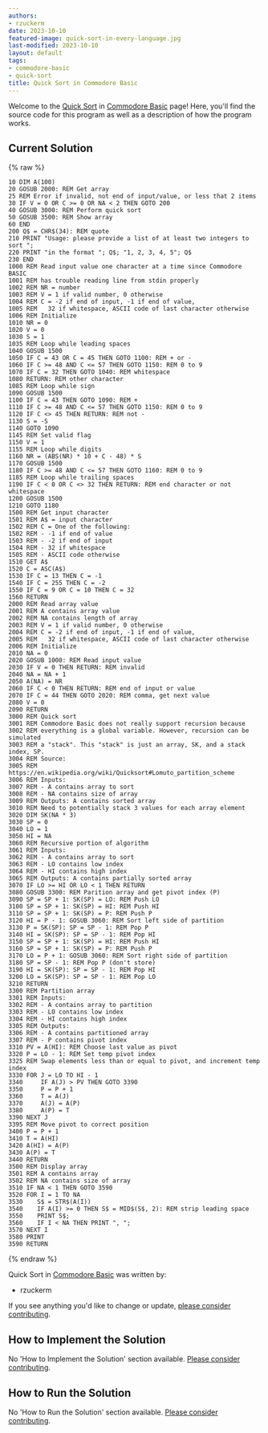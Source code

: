 ```yaml
---
authors:
- rzuckerm
date: 2023-10-10
featured-image: quick-sort-in-every-language.jpg
last-modified: 2023-10-10
layout: default
tags:
- commodore-basic
- quick-sort
title: Quick Sort in Commodore Basic
---
```


Welcome to the [Quick Sort](https://sampleprograms.io/projects/quick-sort) in [Commodore Basic](https://sampleprograms.io/languages/commodore-basic) page! Here, you'll find the source code for this program as well as a description of how the program works.

## Current Solution

{% raw %}

```commodore_basic
10 DIM A(100)
20 GOSUB 2000: REM Get array
25 REM Error if invalid, not end of input/value, or less that 2 items
30 IF V = 0 OR C >= 0 OR NA < 2 THEN GOTO 200
40 GOSUB 3000: REM Perform quick sort
50 GOSUB 3500: REM Show array
60 END
200 Q$ = CHR$(34): REM quote
210 PRINT "Usage: please provide a list of at least two integers to sort ";
220 PRINT "in the format "; Q$; "1, 2, 3, 4, 5"; Q$
230 END
1000 REM Read input value one character at a time since Commodore BASIC
1001 REM has trouble reading line from stdin properly
1002 REM NR = number
1003 REM V = 1 if valid number, 0 otherwise
1004 REM C = -2 if end of input, -1 if end of value,
1005 REM   32 if whitespace, ASCII code of last character otherwise
1006 REM Initialize
1010 NR = 0
1020 V = 0
1030 S = 1
1035 REM Loop while leading spaces
1040 GOSUB 1500
1050 IF C = 43 OR C = 45 THEN GOTO 1100: REM + or -
1060 IF C >= 48 AND C <= 57 THEN GOTO 1150: REM 0 to 9
1070 IF C = 32 THEN GOTO 1040: REM whitespace
1080 RETURN: REM other character
1085 REM Loop while sign
1090 GOSUB 1500
1100 IF C = 43 THEN GOTO 1090: REM +
1110 IF C >= 48 AND C <= 57 THEN GOTO 1150: REM 0 to 9
1120 IF C <> 45 THEN RETURN: REM not -
1130 S = -S
1140 GOTO 1090
1145 REM Set valid flag
1150 V = 1
1155 REM Loop while digits
1160 NR = (ABS(NR) * 10 + C - 48) * S
1170 GOSUB 1500
1180 IF C >= 48 AND C <= 57 THEN GOTO 1160: REM 0 to 9
1185 REM Loop while trailing spaces
1190 IF C < 0 OR C <> 32 THEN RETURN: REM end character or not whitespace
1200 GOSUB 1500
1210 GOTO 1180
1500 REM Get input character
1501 REM A$ = input character
1502 REM C = One of the following:
1502 REM - -1 if end of value
1503 REM - -2 if end of input
1504 REM - 32 if whitespace
1505 REM - ASCII code otherwise
1510 GET A$
1520 C = ASC(A$)
1530 IF C = 13 THEN C = -1
1540 IF C = 255 THEN C = -2
1550 IF C = 9 OR C = 10 THEN C = 32
1560 RETURN
2000 REM Read array value
2001 REM A contains array value
2002 REM NA contains length of array
2003 REM V = 1 if valid number, 0 otherwise
2004 REM C = -2 if end of input, -1 if end of value,
2005 REM   32 if whitespace, ASCII code of last character otherwise
2006 REM Initialize
2010 NA = 0
2020 GOSUB 1000: REM Read input value
2030 IF V = 0 THEN RETURN: REM invalid
2040 NA = NA + 1
2050 A(NA) = NR
2060 IF C < 0 THEN RETURN: REM end of input or value
2070 IF C = 44 THEN GOTO 2020: REM comma, get next value
2080 V = 0
2090 RETURN
3000 REM Quick sort
3001 REM Commodore Basic does not really support recursion because
3002 REM everything is a global variable. However, recursion can be simulated
3003 REM a "stack". This "stack" is just an array, SK, and a stack index, SP.
3004 REM Source:
3005 REM https://en.wikipedia.org/wiki/Quicksort#Lomuto_partition_scheme
3006 REM Inputs:
3007 REM - A contains array to sort
3008 REM - NA contains size of array
3009 REM Outputs: A contains sorted array
3010 REM Need to potentially stack 3 values for each array element
3020 DIM SK(NA * 3)
3030 SP = 0
3040 LO = 1
3050 HI = NA
3060 REM Recursive portion of algorithm
3061 REM Inputs:
3062 REM - A contains array to sort
3063 REM - LO contains low index
3064 REM - HI contains high index
3065 REM Outputs: A contains partially sorted array
3070 IF LO >= HI OR LO < 1 THEN RETURN
3080 GOSUB 3300: REM Parition array and get pivot index (P)
3090 SP = SP + 1: SK(SP) = LO: REM Push LO
3100 SP = SP + 1: SK(SP) = HI: REM Push HI
3110 SP = SP + 1: SK(SP) = P: REM Push P
3120 HI = P - 1: GOSUB 3060: REM Sort left side of partition
3130 P = SK(SP): SP = SP - 1: REM Pop P
3140 HI = SK(SP): SP = SP - 1: REM Pop HI
3150 SP = SP + 1: SK(SP) = HI: REM Push HI
3160 SP = SP + 1: SK(SP) = P: REM Push P
3170 LO = P + 1: GOSUB 3060: REM Sort right side of partition
3180 SP = SP - 1: REM Pop P (don't store)
3190 HI = SK(SP): SP = SP - 1: REM Pop HI
3200 LO = SK(SP): SP = SP - 1: REM Pop LO
3210 RETURN
3300 REM Partition array
3301 REM Inputs:
3302 REM - A contains array to partition
3303 REM - LO contains low index
3304 REM - HI contains high index
3305 REM Outputs:
3306 REM - A contains partitioned array
3307 REM - P contains pivot index
3310 PV = A(HI): REM Choose last value as pivot
3320 P = LO - 1: REM Set temp pivot index
3325 REM Swap elements less than or equal to pivot, and increment temp index
3330 FOR J = LO TO HI - 1
3340     IF A(J) > PV THEN GOTO 3390
3350     P = P + 1
3360     T = A(J)
3370     A(J) = A(P)
3380     A(P) = T
3390 NEXT J
3395 REM Move pivot to correct position
3400 P = P + 1
3410 T = A(HI)
3420 A(HI) = A(P)
3430 A(P) = T
3440 RETURN
3500 REM Display array
3501 REM A contains array
3502 REM NA contains size of array
3510 IF NA < 1 THEN GOTO 3590
3520 FOR I = 1 TO NA
3530    S$ = STR$(A(I))
3540    IF A(I) >= 0 THEN S$ = MID$(S$, 2): REM strip leading space
3550    PRINT S$;
3560    IF I < NA THEN PRINT ", ";
3570 NEXT I
3580 PRINT
3590 RETURN

```

{% endraw %}

Quick Sort in [Commodore Basic](https://sampleprograms.io/languages/commodore-basic) was written by:

- rzuckerm

If you see anything you'd like to change or update, [please consider contributing](https://github.com/TheRenegadeCoder/sample-programs).

## How to Implement the Solution

No 'How to Implement the Solution' section available. [Please consider contributing](https://github.com/TheRenegadeCoder/sample-programs-website).

## How to Run the Solution

No 'How to Run the Solution' section available. [Please consider contributing](https://github.com/TheRenegadeCoder/sample-programs-website).
